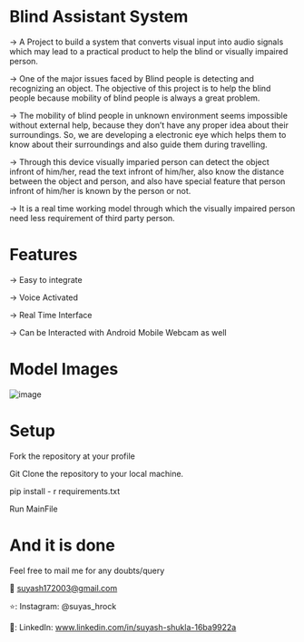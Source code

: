 # Blind Assistant System
-> A Project to build a system that converts visual input into audio signals which may lead to a practical product to help the blind or visually impaired person.

-> One of the major issues faced by Blind people is detecting and recognizing an object. The objective of this project is to help the blind people because mobility of blind people is always a great problem. 

-> The mobility of blind people in unknown environment seems impossible without external help, because they don’t have any proper idea about their surroundings. So, we are developing a electronic eye which helps them to know about their surroundings and also guide them during travelling.

-> Through this device visually imparied person can detect the object infront of him/her, read the text infront of him/her, also know the distance between the object and person, and also have special feature that person infront of him/her is known by the person or not.

-> It is a real time working model through which the visually impaired person need less requirement of third party person.

# Features
-> Easy to integrate

-> Voice Activated

-> Real Time Interface

-> Can be Interacted with Android Mobile Webcam as well

# Model Images

![image](https://user-images.githubusercontent.com/91177689/174749236-316ef88f-9ba6-4476-a290-678322eef925.png)


# Setup
Fork the repository at your profile

Git Clone the repository to your local machine.

pip install - r requirements.txt

Run MainFile

# And it is done
Feel free to mail me for any doubts/query

📧 suyash172003@gmail.com

⭐: Instagram: @suyas_hrock

💙: LinkedIn: www.linkedin.com/in/suyash-shukla-16ba9922a

